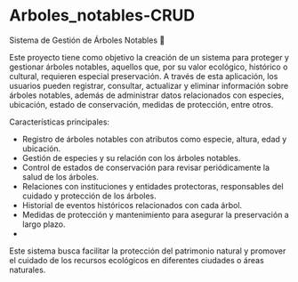 # Arboles_notables-CRUD
Sistema de Gestión de Árboles Notables 🌳 

Este proyecto tiene como objetivo la creación de un sistema para proteger y gestionar árboles notables, aquellos que, por su valor ecológico, histórico o cultural, requieren especial preservación. A través de esta aplicación, los usuarios pueden registrar, consultar, actualizar y eliminar información sobre árboles notables, además de administrar datos relacionados con especies, ubicación, estado de conservación, medidas de protección, entre otros.

Características principales:
* Registro de árboles notables con atributos como especie, altura, edad y ubicación.
* Gestión de especies y su relación con los árboles notables.
* Control de estados de conservación para revisar periódicamente la salud de los árboles.
* Relaciones con instituciones y entidades protectoras, responsables del cuidado y protección de los árboles.
* Historial de eventos históricos relacionados con cada árbol.
* Medidas de protección y mantenimiento para asegurar la preservación a largo plazo.
* 
Este sistema busca facilitar la protección del patrimonio natural y promover el cuidado de los recursos ecológicos en diferentes ciudades o áreas naturales.
